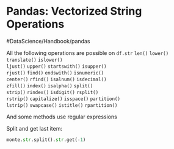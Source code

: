 # Pandas: Vectorized String Operations
#DataScience/Handbook/pandas


All the following operations are possible on `df.str`
`len()`     `lower()`      `translate()`  `islower()`  
`ljust()`   `upper()`      `startswith()` `isupper()`  
`rjust()`   `find()`       `endswith()`   `isnumeric()`  
`center()`  `rfind()`      `isalnum()`    `isdecimal()`  
`zfill()`   `index()`      `isalpha()`    `split()`  
`strip()`   `rindex()`     `isdigit()`    `rsplit()`  
`rstrip()`  `capitalize()` `isspace()`    `partition()`  
`lstrip()`  `swapcase()`   `istitle()`    `rpartition()`  

And some methods use regular expressions

Split and get last item:
```python
monte.str.split().str.get(-1)
```